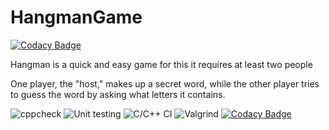 # HangmanGame

[![Codacy Badge](https://api.codacy.com/project/badge/Grade/409aee11ef6f4c5ebfcb89e76a395a90)](https://app.codacy.com/gh/stepin104865/HangmanGame?utm_source=github.com&utm_medium=referral&utm_content=stepin104865/HangmanGame&utm_campaign=Badge_Grade)

Hangman is a quick and easy game for this it requires at least two people 

One player, the "host," makes up a secret word, while the other player tries to guess the word by asking what letters it contains.

![cppcheck](https://github.com/stepin104865/HangmanGame/workflows/cppcheck/badge.svg)           ![Unit testing](https://github.com/stepin104865/HangmanGame/workflows/Unit%20testing/badge.svg)              ![C/C++ CI](https://github.com/stepin104865/HangmanGame/workflows/C/C++%20CI/badge.svg)                   ![Valgrind](https://github.com/stepin104865/HangmanGame/workflows/Valgrind/badge.svg)
[![Codacy Badge](https://app.codacy.com/project/badge/Grade/90942b994ae54cd297ed7716dc3d2204)](https://www.codacy.com/gh/stepin104865/HangmanGame/dashboard?utm_source=github.com&amp;utm_medium=referral&amp;utm_content=stepin104865/HangmanGame&amp;utm_campaign=Badge_Grade)
